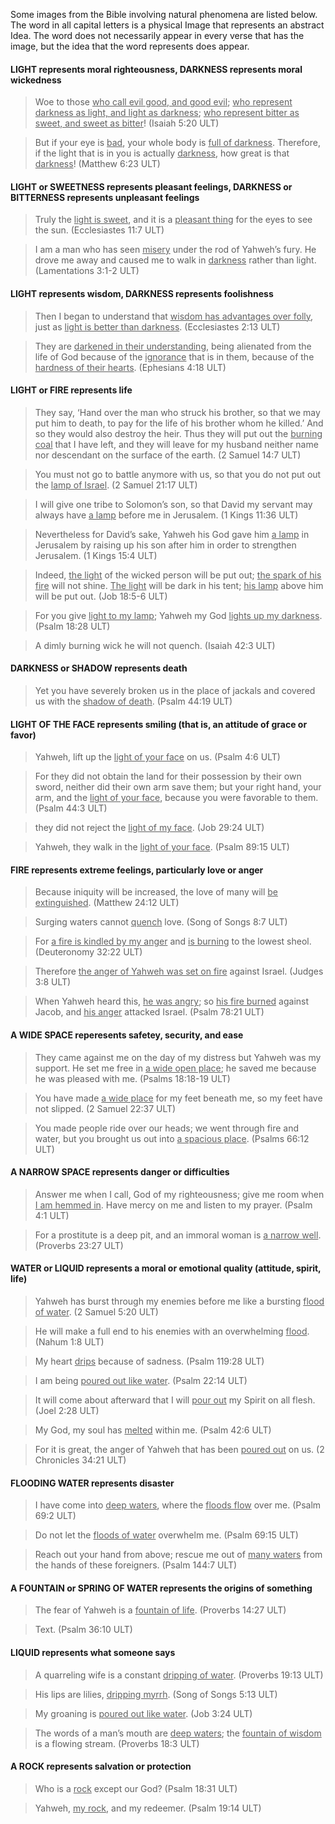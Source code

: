 

Some images from the Bible involving natural phenomena are listed below. The word in all capital letters is a physical Image that represents an abstract Idea. The word does not necessarily appear in every verse that has the image, but the idea that the word represents does appear.

#### LIGHT represents moral righteousness, DARKNESS represents moral wickedness

> Woe to those <u>who call evil good, and good evil</u>; <u>who represent darkness as light, and light as darkness</u>; <u>who represent bitter as sweet, and sweet as bitter</u>! (Isaiah 5:20 ULT)

> But if your eye is <u>bad</u>, your whole body is <u>full of darkness</u>. Therefore, if the light that is in you is actually <u>darkness</u>, how great is that <u>darkness</u>! (Matthew 6:23 ULT)

#### LIGHT or SWEETNESS represents pleasant feelings, DARKNESS or BITTERNESS represents unpleasant feelings

> Truly the <u>light is sweet</u>, and it is a <u>pleasant thing</u> for the eyes to see the sun. (Ecclesiastes 11:7 ULT)

> I am a man who has seen <u>misery</u> under the rod of Yahweh’s fury. He drove me away and caused me to walk in <u>darkness</u> rather than light. (Lamentations 3:1-2 ULT)

#### LIGHT represents wisdom, DARKNESS represents foolishness

> Then I began to understand that <u>wisdom has advantages over folly</u>, just as <u>light is better than darkness</u>. (Ecclesiastes 2:13 ULT)

> They are <u>darkened in their understanding</u>, being alienated from the life of God because of the <u>ignorance</u> that is in them, because of the <u>hardness of their hearts</u>. (Ephesians 4:18 ULT)

#### LIGHT or FIRE represents life

> They say, ‘Hand over the man who struck his brother, so that we may put him to death, to pay for the life of his brother whom he killed.’ And so they would also destroy the heir. Thus they will put out the <u>burning coal</u> that I have left, and they will leave for my husband neither name nor descendant on the surface of the earth. (2 Samuel 14:7 ULT)

> You must not go to battle anymore with us, so that you do not put out the <u>lamp of Israel</u>. (2 Samuel 21:17 ULT)  

> I will give one tribe to Solomon’s son, so that David my servant may always have <u>a lamp</u> before me in Jerusalem. (1 Kings 11:36 ULT)

> Nevertheless for David’s sake, Yahweh his God gave him <u>a lamp</u> in Jerusalem by raising up his son after him in order to strengthen Jerusalem. (1 Kings 15:4 ULT) 

> Indeed, <u>the light</u> of the wicked person will be put out; <u>the spark of his fire</u> will not shine. <u>The light</u> will be dark in his tent; <u>his lamp</u> above him will be put out. (Job 18:5-6 ULT)

> For you give <u>light to my lamp</u>; Yahweh my God <u>lights up my darkness</u>. (Psalm 18:28 ULT) 

> A dimly burning wick he will not quench. (Isaiah 42:3 ULT)

#### DARKNESS or SHADOW represents death

> Yet you have severely broken us in the place of jackals and covered us with the <u>shadow of death</u>. (Psalm 44:19 ULT)

#### LIGHT OF THE FACE represents smiling (that is, an attitude of grace or favor)

> Yahweh, lift up the <u>light of your face</u> on us. (Psalm 4:6 ULT) 

> For they did not obtain the land for their possession by their own sword,
> neither did their own arm save them;
> but your right hand, your arm, and the <u>light of your face</u>,
> because you were favorable to them. (Psalm 44:3 ULT)

> they did not reject the <u>light of my face</u>. (Job 29:24 ULT) 

> Yahweh, they walk in the <u>light of your face</u>. (Psalm 89:15 ULT)

#### FIRE represents extreme feelings, particularly love or anger

> Because iniquity will be increased, the love of many will <u>be extinguished</u>. (Matthew 24:12 ULT)

> Surging waters cannot <u>quench</u> love. (Song of Songs 8:7 ULT) 

> For <u>a fire is kindled by my anger</u> and <u>is burning</u> to the lowest sheol. (Deuteronomy 32:22 ULT)

> Therefore <u>the anger of Yahweh was set on fire</u> against Israel. (Judges 3:8 ULT) 

> When Yahweh heard this, <u>he was angry</u>; so <u>his fire burned</u> against Jacob, and <u>his anger</u> attacked Israel. (Psalm 78:21 ULT)


#### A WIDE SPACE reperesents safetey, security, and ease

> They came against me on the day of my distress but Yahweh was my support.
> He set me free in <u>a wide open place</u>; he saved me because he was pleased with me. (Psalms 18:18-19 ULT)

> You have made <u>a wide place</u> for my feet beneath me,
> so my feet have not slipped. (2 Samuel 22:37 ULT)

> You made people ride over our heads;
> we went through fire and water,
> but you brought us out into <u>a spacious place</u>. (Psalms 66:12 ULT)


#### A NARROW SPACE represents danger or difficulties

> Answer me when I call, God of my righteousness;
> give me room when <u>I am hemmed in</u>.
> Have mercy on me and listen to my prayer. (Psalm 4:1 ULT)

> For a prostitute is a deep pit,
> and an immoral woman is <u>a narrow well</u>. (Proverbs 23:27 ULT)


#### WATER or LIQUID represents a moral or emotional quality (attitude, spirit, life)

> Yahweh has burst through my enemies before me like a bursting <u>flood of water</u>. (2 Samuel 5:20 ULT)

> He will make a full end to his enemies with an overwhelming <u>flood</u>. (Nahum 1:8 ULT) 

> My heart <u>drips</u> because of sadness. (Psalm 119:28 ULT)

> I am being <u>poured out like water</u>. (Psalm 22:14 ULT)  

> It will come about afterward that I will <u>pour out</u> my Spirit on all flesh. (Joel 2:28 ULT)

> My God, my soul has <u>melted</u> within me. (Psalm 42:6 ULT) 

> For it is great, the anger of Yahweh that has been <u>poured out</u> on us. (2 Chronicles 34:21 ULT)


#### FLOODING WATER represents disaster

> I have come into <u>deep waters</u>, where the <u>floods flow</u> over me. (Psalm 69:2 ULT)

> Do not let the <u>floods of water</u> overwhelm me. (Psalm 69:15 ULT) 

> Reach out your hand from above; rescue me out of <u>many waters</u> from the hands of these foreigners. (Psalm 144:7 ULT)

#### A FOUNTAIN or SPRING OF WATER represents the origins of something

> The fear of Yahweh is a <u>fountain of life</u>. (Proverbs 14:27 ULT)

> Text. (Psalm 36:10 ULT)


#### LIQUID represents what someone says

> A quarreling wife is a constant <u>dripping of water</u>. (Proverbs 19:13 ULT)

> His lips are lilies, <u>dripping myrrh</u>. (Song of Songs 5:13 ULT) 

> My groaning is <u>poured out like water</u>. (Job 3:24 ULT)

> The words of a man’s mouth are <u>deep waters</u>; the <u>fountain of wisdom</u> is a flowing stream. (Proverbs 18:3 ULT) 

#### A ROCK represents salvation or protection

> Who is a <u>rock</u> except our God? (Psalm 18:31 ULT)

> Yahweh, <u>my rock</u>, and my redeemer. (Psalm 19:14 ULT) 




